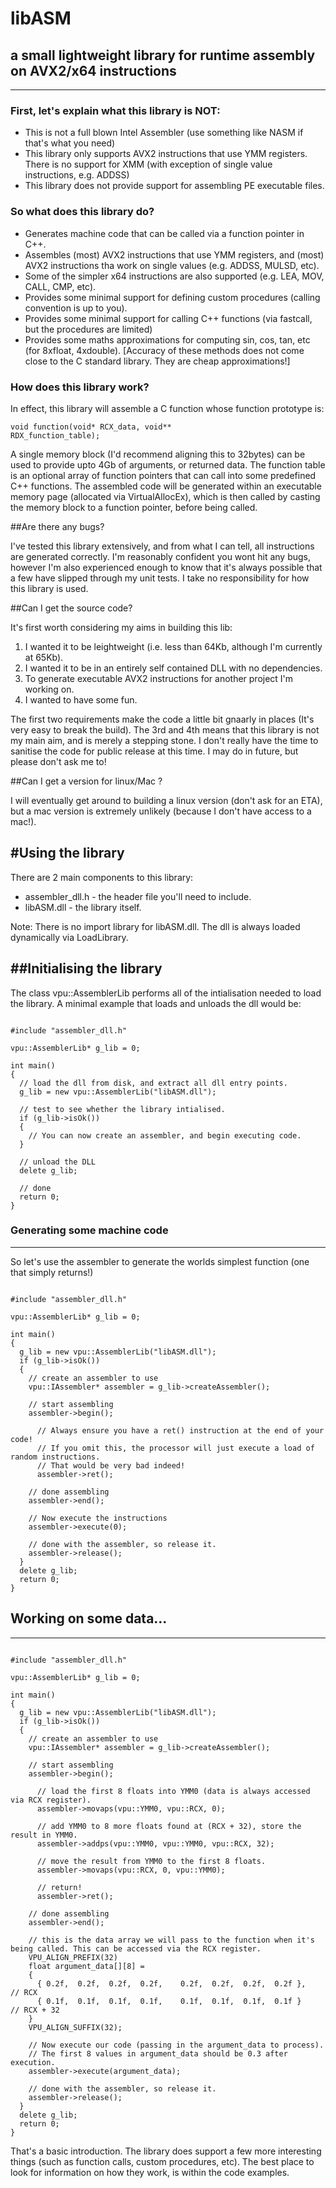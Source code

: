 # libASM 
## a small lightweight library for runtime assembly on AVX2/x64 instructions
------------------------

### First, let's explain what this library is NOT:

* This is not a full blown Intel Assembler (use something like NASM if that's what you need)
* This library only supports AVX2 instructions that use YMM registers. There is no support for XMM (with exception of single value instructions, e.g. ADDSS)
* This library does not provide support for assembling PE executable files.

### So what does this library do?

* Generates machine code that can be called via a function pointer in C++.
* Assembles (most) AVX2 instructions that use YMM registers, and (most) AVX2 instructions tha work on single values (e.g. ADDSS, MULSD, etc).
* Some of the simpler x64 instructions are also supported (e.g. LEA, MOV, CALL, CMP, etc).
* Provides some minimal support for defining custom procedures (calling convention is up to you).
* Provides some minimal support for calling C++ functions (via fastcall, but the procedures are limited)
* Provides some maths approximations for computing sin, cos, tan, etc (for 8xfloat, 4xdouble). [Accuracy of these methods does not come close to the C standard library. They are cheap approximations!]

### How does this library work?

In effect, this library will assemble a C function whose function prototype is:

  <code>void function(void* RCX_data, void** RDX_function_table);</code>

A single memory block (I'd recommend aligning this to 32bytes) can be used to provide upto 4Gb of arguments, or returned data. The function table is an optional array of function pointers that can call into some predefined C++ functions. The assembled code will be generated within an executable memory page (allocated via VirtualAllocEx), which is then called by casting the memory block to a function pointer, before being called.

##Are there any bugs?

I've tested this library extensively, and from what I can tell, all instructions are generated correctly. I'm reasonably confident you wont hit any bugs, however I'm also experienced enough to know that it's always possible that a few have slipped through my unit tests. I take no responsibility for how this library is used.

##Can I get the source code?

It's first worth considering my aims in building this lib:

1. I wanted it to be leightweight (i.e. less than 64Kb, although I'm currently at 65Kb).
2. I wanted it to be in an entirely self contained DLL with no dependencies.
3. To generate executable AVX2 instructions for another project I'm working on.
4. I wanted to have some fun.

The first two requirements make the code a little bit gnaarly in places (It's very easy to break the build). The 3rd and 4th means that this library is not my main aim, and is merely a stepping stone. I don't really have the time to sanitise the code for public release at this time. I may do in future, but please don't ask me to!

##Can I get a version for linux/Mac ?

I will eventually get around to building a linux version (don't ask for an ETA), but a mac version is extremely unlikely (because I don't have access to a mac!).

#Using the library
-----------------

There are 2 main components to this library:

* assembler_dll.h  -  the header file you'll need to include.
* libASM.dll  - the library itself.

Note: There is no import library for libASM.dll. The dll is always loaded dynamically via LoadLibrary.


##Initialising the library
------------------------

The class vpu::AssemblerLib performs all of the intialisation needed to load the library. A minimal example that loads and unloads the dll would be:

<pre><code>
#include "assembler_dll.h"

vpu::AssemblerLib* g_lib = 0;

int main()
{
  // load the dll from disk, and extract all dll entry points.
  g_lib = new vpu::AssemblerLib("libASM.dll");

  // test to see whether the library intialised.
  if (g_lib->isOk())
  {
    // You can now create an assembler, and begin executing code.
  }

  // unload the DLL
  delete g_lib;

  // done
  return 0;
}
</code></pre>

### Generating some machine code
---------------------------

So let's use the assembler to generate the worlds simplest function (one that simply returns!)

<pre><code>
#include "assembler_dll.h"

vpu::AssemblerLib* g_lib = 0;

int main()
{
  g_lib = new vpu::AssemblerLib("libASM.dll");
  if (g_lib->isOk())
  {
    // create an assembler to use
    vpu::IAssembler* assembler = g_lib->createAssembler();

    // start assembling
    assembler->begin();

      // Always ensure you have a ret() instruction at the end of your code!
      // If you omit this, the processor will just execute a load of random instructions.
      // That would be very bad indeed!
      assembler->ret();

    // done assembling
    assembler->end();

    // Now execute the instructions
    assembler->execute(0);

    // done with the assembler, so release it.
    assembler->release();
  }
  delete g_lib;
  return 0;
}
</code></pre>

## Working on some data...
-----------------

<pre><code>
#include "assembler_dll.h"

vpu::AssemblerLib* g_lib = 0;

int main()
{
  g_lib = new vpu::AssemblerLib("libASM.dll");
  if (g_lib->isOk())
  {
    // create an assembler to use
    vpu::IAssembler* assembler = g_lib->createAssembler();

    // start assembling
    assembler->begin();

      // load the first 8 floats into YMM0 (data is always accessed via RCX register).
      assembler->movaps(vpu::YMM0, vpu::RCX, 0);

      // add YMM0 to 8 more floats found at (RCX + 32), store the result in YMM0.
      assembler->addps(vpu::YMM0, vpu::YMM0, vpu::RCX, 32);

      // move the result from YMM0 to the first 8 floats.
      assembler->movaps(vpu::RCX, 0, vpu::YMM0);

      // return!
      assembler->ret();

    // done assembling
    assembler->end();

    // this is the data array we will pass to the function when it's being called. This can be accessed via the RCX register.
    VPU_ALIGN_PREFIX(32)
    float argument_data[][8] =
    {
      { 0.2f,  0.2f,  0.2f,  0.2f,    0.2f,  0.2f,  0.2f,  0.2f },   // RCX
      { 0.1f,  0.1f,  0.1f,  0.1f,    0.1f,  0.1f,  0.1f,  0.1f }    // RCX + 32
    }
    VPU_ALIGN_SUFFIX(32);

    // Now execute our code (passing in the argument_data to process).
    // The first 8 values in argument_data should be 0.3 after execution.
    assembler->execute(argument_data);

    // done with the assembler, so release it.
    assembler->release();
  }
  delete g_lib;
  return 0;
}
</code></pre>

That's a basic introduction. The library does support a few more interesting things (such as function calls, custom procedures, etc). The best place to look for information on how they work, is within the code examples.
